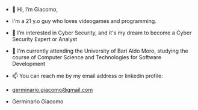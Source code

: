 - 👋 Hi, I’m Giacomo,
- I'm a 21 y.o guy who loves videogames and programming.
- 👀 I’m interested in Cyber Security, and it's my dream to become a Cyber Security Expert or Analyst
- 🌱 I'm currently attending the University of Bari Aldo Moro, studying the course of Computer Science and Technologies for Software Development

- 📫 You can reach me by my email address or linkedin profile:
- germinario.giacomo@gmail.com
- Germinario Giacomo

<!---
Giaco21/Giaco21 is a ✨ special ✨ repository because its `README.md` (this file) appears on your GitHub profile.
You can click the Preview link to take a look at your changes.
--->
